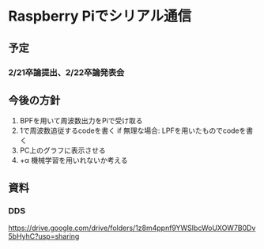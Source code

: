 # Raspberry Piでシリアル通信

## 予定
### 2/21卒論提出、2/22卒論発表会
## 今後の方針
1. BPFを用いて周波数出力をPiで受け取る
2. 1で周波数追従するcodeを書く
  if 無理な場合:
    LPFを用いたものでcodeを書く
3. PC上のグラフに表示させる
4. +α 機械学習を用いれないか考える
## 資料
### DDS
https://drive.google.com/drive/folders/1z8m4ppnf9YWSIbcWoUXOW7B0Dv5bHyhC?usp=sharing
